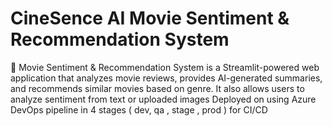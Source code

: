 # CineSence AI Movie Sentiment &amp; Recommendation System
🚀 Movie Sentiment &amp; Recommendation System is a Streamlit-powered web application that analyzes movie reviews, provides AI-generated summaries, and recommends similar movies based on genre. It also allows users to analyze sentiment from text or uploaded images 
Deployed on using Azure DevOps pipeline in 4 stages ( dev, qa , stage , prod ) for CI/CD 
